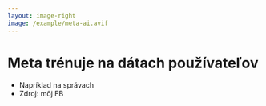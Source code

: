 ```yaml
---
layout: image-right
image: /example/meta-ai.avif
---
```


# Meta trénuje na dátach používateľov
- Napríklad na správach 
- Zdroj: môj FB

